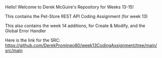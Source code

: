 Hello! Welcome to Derek McGuire's Repository for Weeks 13-15!

This contains the Pet-Store REST API Coding Assignment (for week 13)

This also contains the week 14 additions, for Create & Modify, and the Global Error Handler

Here is the link for the SRC: https://github.com/DerekPromineo80/week13CodingAssignment/tree/main/src/main

